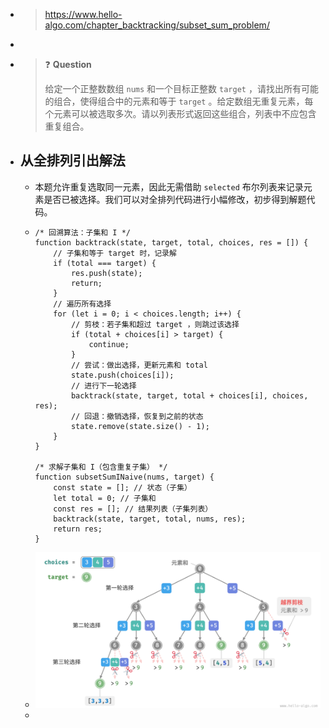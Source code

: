 - > https://www.hello-algo.com/chapter_backtracking/subset_sum_problem/
-
- > ❓ **Question**
  >
  > 给定一个正整数数组 `nums` 和一个目标正整数 `target` ，请找出所有可能的组合，使得组合中的元素和等于 `target` 。给定数组无重复元素，每个元素可以被选取多次。请以列表形式返回这些组合，列表中不应包含重复组合。
- ## 从全排列引出解法
	- 本题允许重复选取同一元素，因此无需借助 `selected` 布尔列表来记录元素是否已被选择。我们可以对全排列代码进行小幅修改，初步得到解题代码。
	- ```
	  /* 回溯算法：子集和 I */
	  function backtrack(state, target, total, choices, res = []) {
	      // 子集和等于 target 时，记录解
	      if (total === target) {
	          res.push(state);
	          return;
	      }
	      // 遍历所有选择
	      for (let i = 0; i < choices.length; i++) {
	          // 剪枝：若子集和超过 target ，则跳过该选择
	          if (total + choices[i] > target) {
	              continue;
	          }
	          // 尝试：做出选择，更新元素和 total
	          state.push(choices[i]);
	          // 进行下一轮选择
	          backtrack(state, target, total + choices[i], choices, res);
	          // 回退：撤销选择，恢复到之前的状态
	          state.remove(state.size() - 1);
	      }
	  }
	  
	  /* 求解子集和 I（包含重复子集） */
	  function subsetSumINaive(nums, target) {
	      const state = []; // 状态（子集）
	      let total = 0; // 子集和
	      const res = []; // 结果列表（子集列表）
	      backtrack(state, target, total, nums, res);
	      return res;
	  }
	  ```
	- ![image.png](../assets/image_1688724029170_0.png)
	-